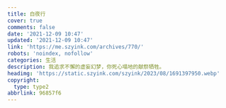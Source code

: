 ```yaml
---
title: 白夜行
cover: true
comments: false
date: '2021-12-09 10:47'
updated: '2021-12-09 10:47'
link: 'https://me.szyink.com/archives/770/'
robots: 'noindex, nofollow'
categories: 生活
description: 我追求不懈的虚妄幻梦，你死心塌地的献祭牺牲。
headimg: 'https://static.szyink.com/szyink/2023/08/1691397950.webp'
copyright:
  type: type2
abbrlink: 96857f6
---
```

